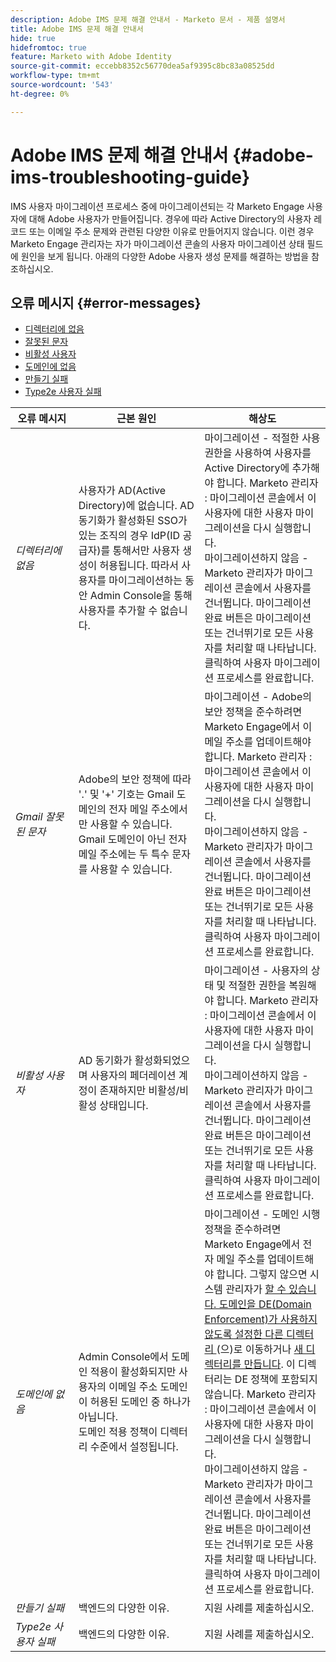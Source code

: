 ```yaml
---
description: Adobe IMS 문제 해결 안내서 - Marketo 문서 - 제품 설명서
title: Adobe IMS 문제 해결 안내서
hide: true
hidefromtoc: true
feature: Marketo with Adobe Identity
source-git-commit: eccebb8352c56770dea5af9395c8bc83a08525dd
workflow-type: tm+mt
source-wordcount: '543'
ht-degree: 0%

---
```


# Adobe IMS 문제 해결 안내서 {#adobe-ims-troubleshooting-guide}

IMS 사용자 마이그레이션 프로세스 중에 마이그레이션되는 각 Marketo Engage 사용자에 대해 Adobe 사용자가 만들어집니다. 경우에 따라 Active Directory의 사용자 레코드 또는 이메일 주소 문제와 관련된 다양한 이유로 만들어지지 않습니다. 이런 경우 Marketo Engage 관리자는 자가 마이그레이션 콘솔의 사용자 마이그레이션 상태 필드에 원인을 보게 됩니다. 아래의 다양한 Adobe 사용자 생성 문제를 해결하는 방법을 참조하십시오.

## 오류 메시지 {#error-messages}

* <a href="#not-in-directory">디렉터리에 없음</a>
* <a href="#gmail-invalid-character">잘못된 문자</a>
* <a href="#inactive-user">비활성 사용자</a>
* <a href="#not-in-domain">도메인에 없음</a>
* <a href="#create-failure">만들기 실패</a>
* <a href="#type2e-user-failure">Type2e 사용자 실패</a>



<table>
<thead>
  <tr>
    <th style="width:20%">오류 메시지</th>
    <th style="width:40%">근본 원인</th>
    <th style="width:40%">해상도</th>
  </tr>
  </thead>
<tbody>
  <tr>
    <td><i><a id="not-in-directory">디렉터리에 없음</a></i></td>
    <td>사용자가 AD(Active Directory)에 없습니다. AD 동기화가 활성화된 SSO가 있는 조직의 경우 IdP(ID 공급자)를 통해서만 사용자 생성이 허용됩니다. 따라서 사용자를 마이그레이션하는 동안 Admin Console을 통해 사용자를 추가할 수 없습니다.</td>
    <td>마이그레이션 - 적절한 사용 권한을 사용하여 사용자를 Active Directory에 추가해야 합니다. Marketo 관리자 : 마이그레이션 콘솔에서 이 사용자에 대한 사용자 마이그레이션을 다시 실행합니다. 
    <br>마이그레이션하지 않음 - Marketo 관리자가 마이그레이션 콘솔에서 사용자를 건너뜁니다. 마이그레이션 완료 버튼은 마이그레이션 또는 건너뛰기로 모든 사용자를 처리할 때 나타납니다. 클릭하여 사용자 마이그레이션 프로세스를 완료합니다.</td>
  </tr>
  <tr>
    <td><i><a id="gmail-invalid-character">Gmail 잘못된 문자</a></i></td>
    <td>Adobe의 보안 정책에 따라 '.' 및 '+' 기호는 Gmail 도메인의 전자 메일 주소에서만 사용할 수 있습니다.  
    <br>Gmail 도메인이 아닌 전자 메일 주소에는 두 특수 문자를 사용할 수 있습니다. </td>
    <td>마이그레이션 - Adobe의 보안 정책을 준수하려면 Marketo Engage에서 이메일 주소를 업데이트해야 합니다. Marketo 관리자 : 마이그레이션 콘솔에서 이 사용자에 대한 사용자 마이그레이션을 다시 실행합니다.<br>마이그레이션하지 않음 - Marketo 관리자가 마이그레이션 콘솔에서 사용자를 건너뜁니다. 마이그레이션 완료 버튼은 마이그레이션 또는 건너뛰기로 모든 사용자를 처리할 때 나타납니다. 클릭하여 사용자 마이그레이션 프로세스를 완료합니다.</td>
  </tr>
  <tr>
    <td><i><a id="inactive-user">비활성 사용자</a></i></td>
    <td>AD 동기화가 활성화되었으며 사용자의 페더레이션 계정이 존재하지만 비활성/비활성 상태입니다.</td>
    <td>마이그레이션 - 사용자의 상태 및 적절한 권한을 복원해야 합니다. Marketo 관리자 : 마이그레이션 콘솔에서 이 사용자에 대한 사용자 마이그레이션을 다시 실행합니다.
    <br>마이그레이션하지 않음 - Marketo 관리자가 마이그레이션 콘솔에서 사용자를 건너뜁니다. 마이그레이션 완료 버튼은 마이그레이션 또는 건너뛰기로 모든 사용자를 처리할 때 나타납니다. 클릭하여 사용자 마이그레이션 프로세스를 완료합니다.</td>
  </tr>
  <tr>
    <td><i><a id="not-in-domain">도메인에 없음</a></i></td>
    <td>Admin Console에서 도메인 적용이 활성화되지만 사용자의 이메일 주소 도메인이 허용된 도메인 중 하나가 아닙니다. 
    <br>도메인 적용 정책이 디렉터리 수준에서 설정됩니다.</td>
    <td>마이그레이션 - 도메인 시행 정책을 준수하려면 Marketo Engage에서 전자 메일 주소를 업데이트해야 합니다. 그렇지 않으면 시스템 관리자가 <a href="https://helpx.adobe.com/enterprise/using/manage-domains-directories.html#move-domains-across-directories">할 수 있습니다. 
    도메인을 DE(Domain Enforcement)가 사용하지 않도록 설정한 다른 디렉터리 </a>(으)로 이동하거나 <a href="https://helpx.adobe.com/kr/enterprise/using/set-up-identity.html">새 디렉터리를 만듭니다</a>. 이 디렉터리는 DE 정책에 포함되지 않습니다. Marketo 관리자 : 마이그레이션 콘솔에서 이 사용자에 대한 사용자 마이그레이션을 다시 실행합니다. <br>마이그레이션하지 않음 - Marketo 관리자가 마이그레이션 콘솔에서 사용자를 건너뜁니다. 마이그레이션 완료 버튼은 마이그레이션 또는 건너뛰기로 모든 사용자를 처리할 때 나타납니다. 클릭하여 사용자 마이그레이션 프로세스를 완료합니다.</td>
  </tr>
  <tr>
    <td><i><a id="create-failure">만들기 실패</a></i></td>
    <td>백엔드의 다양한 이유.</td>
    <td>지원 사례를 제출하십시오.</td>
  </tr>
  <tr>
    <td><i><a id="type2e-user-failure">Type2e 사용자 실패</a></i></td>
    <td>백엔드의 다양한 이유.</td>
    <td>지원 사례를 제출하십시오.</td>
  </tr>
</tbody>
</table>
